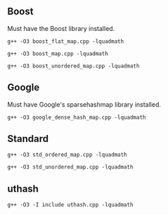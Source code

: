 
## Boost
Must have the Boost library installed.

```
g++ -O3 boost_flat_map.cpp -lquadmath
```

```
g++ -O3 boost_map.cpp -lquadmath
```

```
g++ -O3 boost_unordered_map.cpp -lquadmath
```

## Google
Must have Google's sparsehashmap library installed.

```
g++ -O3 google_dense_hash_map.cpp -lquadmath
```

## Standard

```
g++ -O3 std_ordered_map.cpp -lquadmath
```

```
g++ -O3 std_unordered_map.cpp -lquadmath
```

## uthash

```
g++ -O3 -I include uthash.cpp -lquadmath
```
